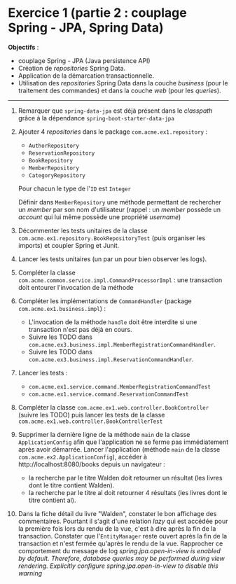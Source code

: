 # Exercice 1 (partie 2 : couplage Spring - JPA, Spring Data)

**Objectifs** : 

* couplage Spring - JPA (Java persistence API)
* Création de _repositories_ Spring Data.
* Application de la démarcation transactionnelle.
* Utilisation des _repositories_ Spring Data dans la couche _business_ (pour le traitement des commandes) et dans la couche _web_ (pour les _queries_).

*****

1. Remarquer que `spring-data-jpa` est déjà présent dans le _classpath_ grâce à la dépendance `spring-boot-starter-data-jpa`

2. Ajouter 4 _repositories_ dans le package `com.acme.ex1.repository` : 

	* `AuthorRepository`
	* `ReservationRepository`
	* `BookRepository`
	* `MemberRepository`
	* `CategoryRepository`

   Pour chacun le type de l'`ID` est `Integer`

   Définir dans `MemberRepository` une méthode permettant de rechercher un _member_ par son nom d'utilisateur (rappel :
   un _member_ possède un _account_ qui lui même possède une propriété _username_)
	
3. Décommenter les tests unitaires de la classe `com.acme.ex1.repository.BookRepositoryTest` (puis organiser les imports) et coupler Spring et Junit.

4. Lancer les tests unitaires (un par un pour bien observer les logs).


5. Compléter la classe `com.acme.common.service.impl.CommandProcessorImpl` : une transaction doit entourer l'invocation de la méthode 

6. Compléter les implémentations de `CommandHandler` (package `com.acme.ex1.business.impl`) :
   
	* L'invocation de la méthode `handle` doit être interdite si une transaction n'est pas déjà en cours.
	* Suivre les TODO dans `com.acme.ex3.business.impl.MemberRegistrationCommandHandler`. 
	* Suivre les TODO dans `com.acme.ex3.business.impl.ReservationCommandHandler`.

7. Lancer les tests :

	* `com.acme.ex1.service.command.MemberRegistrationCommandTest`
	* `com.acme.ex1.service.command.ReservationCommandTest`
	
8. Compléter la classe `com.acme.ex1.web.controller.BookController` (suivre les TODO) puis lancer les tests de la classe `com.acme.ex1.web.controller.BookControllerTest`

9. Supprimer la dernière ligne de la méthode `main` de la classe `ApplicationConfig` afin que l'application ne se ferme pas immédiatement après avoir démarrée. Lancer l'application (méthode `main` de la classe `com.acme.ex2.ApplicationConfig`), accéder à http://localhost:8080/books depuis un navigateur :

	* la recherche par le titre Walden doit retourner un résultat (les livres dont le titre contient Walden).
	* la recherche par le titre al doit retourner 4 résultats (les livres dont le titre contient al).
	
10. Dans la fiche détail du livre "Walden", constater le bon affichage des commentaires. Pourtant il s'agit d'une relation _lazy_ qui est accédée pour la première fois lors du rendu de la vue, c'est à dire après la fin de la transaction. Constater que l'`EntityManager` reste ouvert après la fin de la transaction et n'est fermée qu'après le rendu de la vue. Rapprocher ce comportement du message de log _spring.jpa.open-in-view is enabled by default. Therefore, database queries may be performed during view rendering. Explicitly configure spring.jpa.open-in-view to disable this warning_